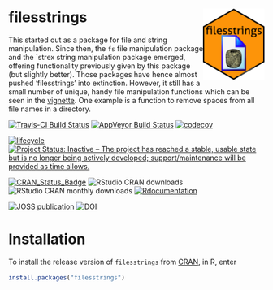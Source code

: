 
# filesstrings <img src="man/figures/logo.png" align="right" height=140/>

This started out as a package for file and string manipulation. Since
then, the `fs` file manipulation package and the \`strex string
manipulation package emerged, offering functionality previously given by
this package (but slightly better). Those packages have hence almost
pushed ‘filesstrings’ into extinction. However, it still has a small
number of unique, handy file manipulation functions which can be seen in
the
[vignette](https://cran.r-project.org/package=filesstrings/vignettes/files.html).
One example is a function to remove spaces from all file names in a
directory.

[![Travis-CI Build
Status](https://travis-ci.org/rorynolan/filesstrings.svg?branch=master)](https://travis-ci.org/rorynolan/filesstrings)
[![AppVeyor Build
Status](https://ci.appveyor.com/api/projects/status/github/rorynolan/filesstrings?branch=master&svg=true)](https://ci.appveyor.com/project/rorynolan/filesstrings)
[![codecov](https://codecov.io/gh/rorynolan/filesstrings/branch/master/graph/badge.svg)](https://codecov.io/gh/rorynolan/filesstrings)

[![lifecycle](https://img.shields.io/badge/lifecycle-stable-brightgreen.svg)](https://lifecycle.r-lib.org/articles/stages.html)
[![Project Status: Inactive – The project has reached a stable, usable
state but is no longer being actively developed; support/maintenance
will be provided as time
allows.](https://www.repostatus.org/badges/latest/inactive.svg)](https://www.repostatus.org/#inactive)

[![CRAN\_Status\_Badge](http://www.r-pkg.org/badges/version/filesstrings)](https://cran.r-project.org/package=filesstrings)
![RStudio CRAN
downloads](http://cranlogs.r-pkg.org/badges/grand-total/filesstrings)
![RStudio CRAN monthly
downloads](http://cranlogs.r-pkg.org/badges/filesstrings)
[![Rdocumentation](https://www.rdocumentation.org/badges/version/filesstrings)](https://www.rdocumentation.org/packages/filesstrings)

[![JOSS
publication](http://joss.theoj.org/papers/10.21105/joss.00260/status.svg)](https://doi.org/10.21105/joss.00260)
[![DOI](https://zenodo.org/badge/69170704.svg)](https://zenodo.org/badge/latestdoi/69170704)

# Installation

To install the release version of `filesstrings` from
[CRAN](https://cran.r-project.org/package=filesstrings), in R, enter

``` r
install.packages("filesstrings")
```
